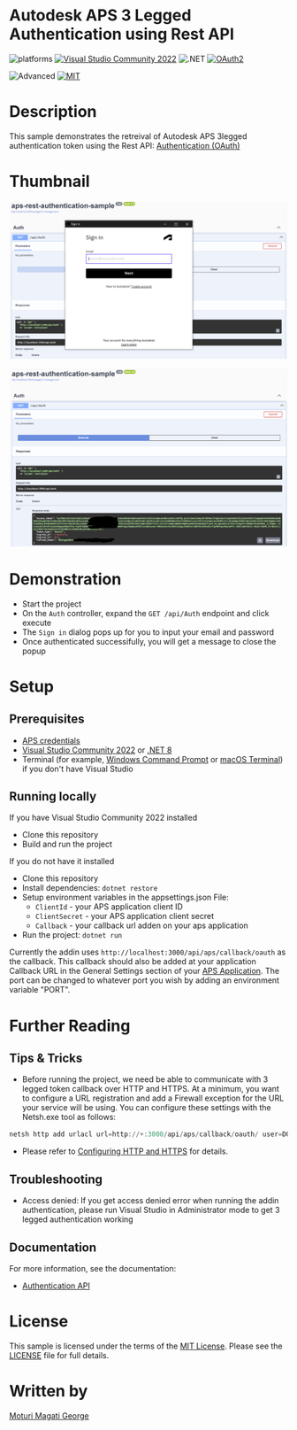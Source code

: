 # Autodesk APS 3 Legged Authentication using Rest API

![platforms](https://img.shields.io/badge/platform-windows-lightgray.svg)
[![Visual Studio Community 2022](https://img.shields.io/badge/Visual%20Studio-2022-green.svg)](https://visualstudio.microsoft.com/vs/community/)
![.NET](https://img.shields.io/badge/.NET-8.0-blue.svg)
[![OAuth2](https://img.shields.io/badge/OAuth2-v2-green.svg)](https://aps.autodesk.com/en/docs/oauth/v2/developers_guide/overview/)


![Advanced](https://img.shields.io/badge/Level-Advanced-red.svg)
[![MIT](https://img.shields.io/badge/License-MIT-blue.svg)](http://opensource.org/licenses/MIT)


# Description

This sample demonstrates the retreival of Autodesk APS 3legged authentication token using the Rest API: [Authentication (OAuth)](https://aps.autodesk.com/en/docs/oauth/v2/reference/http/)


# Thumbnail

![thumbnail](Resources/thumbnail1.PNG)

![thumbnail](Resources/thumbnail2.PNG)


# Demonstration

- Start the project
- On the `Auth` controller, expand the `GET /api/Auth` endpoint and click execute
- The `Sign in` dialog pops up for you to input your email and password
- Once authenticated successifully, you will get a message to close the popup



# Setup

## Prerequisites

- [APS credentials](https://forge.autodesk.com/en/docs/oauth/v2/tutorials/create-app)
- [Visual Studio Community 2022](https://visualstudio.microsoft.com/vs/community/) or [.NET 8](https://dotnet.microsoft.com/en-us/download/dotnet/8.0)
- Terminal (for example, [Windows Command Prompt](https://en.wikipedia.org/wiki/Cmd.exe) 
or [macOS Terminal](https://support.apple.com/guide/terminal/welcome/mac)) if you don't have Visual Studio

## Running locally

If you have Visual Studio Community 2022 installed

- Clone this repository
- Build and run the project

If you do not have it installed

- Clone this repository
- Install dependencies: `dotnet restore`
- Setup environment variables in the appsettings.json File:
  - `ClientId` - your APS application client ID
  - `ClientSecret` - your APS application client secret
  - `Callback` - your callback url adden on your aps application
- Run the project: `dotnet run`

Currently the addin uses `http://localhost:3000/api/aps/callback/oauth` as the callback. This callback should also be added at your application Callback URL in the General Settings section of your [APS Application](https://aps.autodesk.com/myapps/). The port can be changed to whatever port you wish by adding an environment variable "PORT".

# Further Reading

## Tips & Tricks

- Before running the project, we need be able to communicate with 3 legged token callback over HTTP and HTTPS. At a minimum, you want to configure a URL registration and add a Firewall exception for the URL your service will be using. You can configure these settings with the Netsh.exe tool as follows:
```powershell
netsh http add urlacl url=http://+:3000/api/aps/callback/oauth/ user=DOMAIN\user
```
- Please refer to [Configuring HTTP and HTTPS](https://docs.microsoft.com/en-us/dotnet/framework/wcf/feature-details/configuring-http-and-https?redirectedfrom=MSDN) for details.

## Troubleshooting

- Access denied: If you get access denied error when running the addin authentication, please run Visual Studio in Administrator mode to get 3 legged authentication working


## Documentation

For more information, see the documentation:

- [Authentication API](https://aps.autodesk.com/en/docs/oauth/v2/reference/http/authorize-GET/)

# License

This sample is licensed under the terms of the [MIT License](http://opensource.org/licenses/MIT). Please see the [LICENSE](LICENSE) file for full details.

# Written by

[Moturi Magati George](https://www.linkedin.com/in/moturigeorge/)